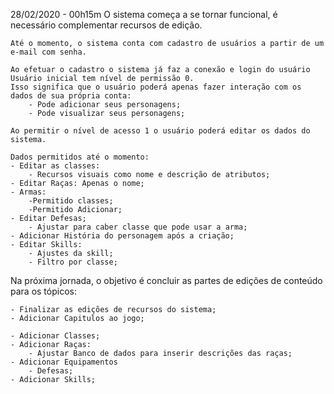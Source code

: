 28/02/2020 - 00h15m
O sistema começa a se tornar funcional, é necessário complementar recursos de edição.

    Até o momento, o sistema conta com cadastro de usuários a partir de um e-mail com senha.

    Ao efetuar o cadastro o sistema já faz a conexão e login do usuário
    Usuário inicial tem nível de permissão 0. 
    Isso significa que o usuário poderá apenas fazer interação com os dados de sua própria conta:    
        - Pode adicionar seus personagens;
        - Pode visualizar seus personagens;

    Ao permitir o nível de acesso 1 o usuário poderá editar os dados do sistema.

    Dados permitidos até o momento:
    - Editar as classes:
        - Recursos visuais como nome e descrição de atributos;
    - Editar Raças: Apenas o nome;
    - Armas:
        -Permitido classes;
        -Permitido Adicionar;
    - Editar Defesas;
        - Ajustar para caber classe que pode usar a arma;
    - Adicionar História do personagem após a criação;
    - Editar Skills:
        - Ajustes da skill;
        - Filtro por classe;

Na próxima jornada, o objetivo é concluir as partes de edições de conteúdo para os tópicos:

    - Finalizar as edições de recursos do sistema;
    - Adicionar Capitulos ao jogo;
    
    - Adicionar Classes;
    - Adicionar Raças:
        - Ajustar Banco de dados para inserir descrições das raças;
    - Adicionar Equipamentos
        - Defesas;
    - Adicionar Skills;
    

    